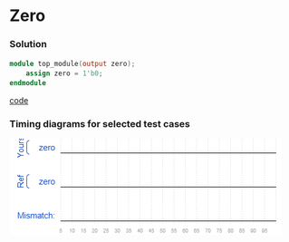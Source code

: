 # Zero
### Solution
```Verilog
module top_module(output zero);
	assign zero = 1'b0;
endmodule
```
[code](./2.v)

### Timing diagrams for selected test cases
![result](./result.png)
